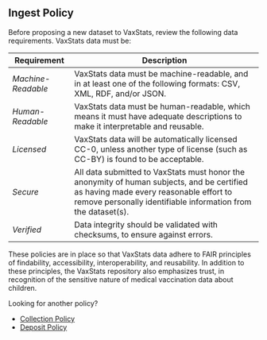 ## Ingest Policy

Before proposing a new dataset to VaxStats, review the following data requirements. VaxStats data must be: 

| **Requirement** | **Description** |
| --- | --- | 
| *Machine-Readable* | VaxStats data must be machine-readable, and in at least one of the following formats: CSV, XML, RDF, and/or JSON. | 
| *Human-Readable* | VaxStats data must be human-readable, which means it must have adequate descriptions to make it interpretable and reusable. |
| *Licensed* | VaxStats data will be automatically licensed CC-0, unless another type of license (such as CC-BY) is found to be acceptable. | 
| *Secure* | All data submitted to VaxStats must honor the anonymity of human subjects, and be certified as having made every reasonable effort to remove personally identifiable information from the dataset(s). |
| *Verified* | Data integrity should be validated with checksums, to ensure against errors. |

These policies are in place so that VaxStats data adhere to FAIR principles of findability, accessibility, interoperability, and reusability. In addition to these principles, the VaxStats repository also emphasizes trust, in recognition of the sensitive nature of medical vaccination data about children. 

Looking for another policy?
- [Collection Policy](https://github.com/kthrog/VaxStats/edit/master/protocolReport/policies/collectionPolicy.md)
- [Deposit Policy](https://github.com/kthrog/VaxStats/edit/master/protocolReport/policies/depositPolicy.md)
